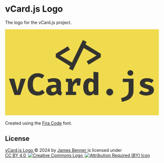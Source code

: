vCard.js Logo
=============
The logo for the vCard.js project.

![Logo for the vCard.js Project](https://raw.githubusercontent.com/vcardjs/logo/refs/heads/main/logo.png)

Created using the [Fira Code](https://github.com/tonsky/FiraCode) font.

License
-------
<p xmlns:cc="http://creativecommons.org/ns#" xmlns:dct="http://purl.org/dc/terms/">
  <a property="dct:title" rel="cc:attributionURL" href="https://raw.githubusercontent.com/vcardjs/logo/refs/heads/main/logo.png">vCard.js Logo
  </a> © 2024 by
  <a rel="cc:attributionURL dct:creator" property="cc:attributionName" href="https://www.jamesbenner.com/">James Benner
  </a> is licensed under
  <a href="https://creativecommons.org/licenses/by/4.0/" target="_blank" rel="license noopener noreferrer" style="display:inline-block;">CC BY 4.0
    <img style="height:22px!important;margin-left:3px;vertical-align:text-bottom;" src="https://mirrors.creativecommons.org/presskit/icons/cc.svg" alt="Creative Commons Logo">
    <img style="height:22px!important;margin-left:3px;vertical-align:text-bottom;" src="https://mirrors.creativecommons.org/presskit/icons/by.svg" alt="Attribution Required (BY) Icon">
  </a>
</p>
